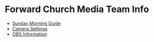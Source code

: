# Forward Church Media Team Info

- [Sunday Morning Guide](https://github.com/jwallom/forward_media/blob/main/sunday.md)
- [Camera Settings](https://github.com/jwallom/forward_media/blob/main/camera-settings.md)
- [OBS Information](https://github.com/jwallom/forward_media/blob/main/obs-configuration.md)
